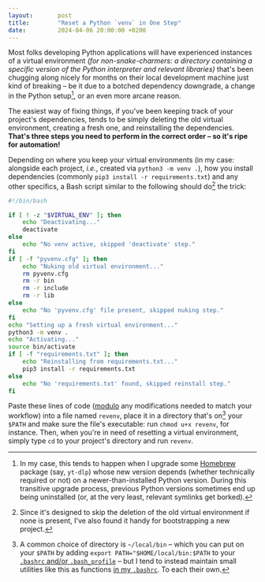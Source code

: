 ```yaml
---
layout:       post
title:        "Reset a Python `venv` in One Step"
date:         2024-04-06 20:00:00 +0200
---
```


Most folks developing Python applications will have experienced instances of a virtual environment *(for non-snake-charmers: a directory containing a specific version of the Python interpreter and relevant libraries)* that's been chugging along nicely for months on their local development machine just kind of breaking – be it due to a botched dependency downgrade, a change in the Python setup[^brew], or an even more arcane reason.

[^brew]: In my case, this tends to happen when I upgrade some [Homebrew](https://brew.sh) package (say, `yt-dlp`) whose new version depends (whether technically required or not) on a newer-than-installed Python version. During this transitive upgrade process, previous Python versions sometimes end up being uninstalled (or, at the very least, relevant symlinks get borked).

The easiest way of fixing things, if you've been keeping track of your project's dependencies, tends to be simply deleting the old virtual environment, creating a fresh one, and reinstalling the dependencies. **That's three steps you need to perform in the correct order – so it's ripe for automation!**

Depending on where you keep your virtual environments (in my case: alongside each project, *i.e.*, created via `python3 -m venv .`), how you install dependencies (commonly `pip3 install -r requirements.txt`) and any other specifics, a Bash script similar to the following should do[^alsosetup] the trick:

[^alsosetup]: Since it's designed to skip the deletion of the old virtual environment if none is present, I've also found it handy for bootstrapping a new project.

```sh
#!/bin/bash

if [ ! -z "$VIRTUAL_ENV" ]; then
    echo "Deactivating..."
    deactivate
else
    echo "No venv active, skipped 'deactivate' step."
fi
if [ -f "pyvenv.cfg" ]; then
    echo "Nuking old virtual environment..."
    rm pyvenv.cfg
    rm -r bin
    rm -r include
    rm -r lib
else
    echo "No 'pyvenv.cfg' file present, skipped nuking step."
fi
echo "Setting up a fresh virtual environment..."
python3 -m venv .
echo "Activating..."
source bin/activate
if [ -f "requirements.txt" ]; then
    echo "Reinstalling from requirements.txt..."
    pip3 install -r requirements.txt
else
    echo "No 'requirements.txt' found, skipped reinstall step."
fi
```

Paste these lines of code ([modulo](https://en.wiktionary.org/wiki/modulo) any modifications needed to match your workflow) into a file named `revenv`, place it in a directory that's on[^path] your `$PATH` and make sure the file's executable: run `chmod u+x revenv`, for instance. Then, when you're in need of resetting a virtual environment, simply type `cd` to your project's directory and run `revenv`.

[^path]: A common choice of directory is `~/local/bin` – which you can put on your `$PATH` by adding `export PATH="$HOME/local/bin:$PATH` to your [`.bashrc` and/or `.bash_profile`](https://linuxize.com/post/bashrc-vs-bash-profile/) – but I tend to instead maintain small utilities like this as functions [in my `.bashrc`](https://github.com/doersino/dotfiles/blob/master/.bashrc). To each their own.
